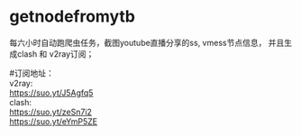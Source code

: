 # getnodefromytb
每六小时自动跑爬虫任务，截图youtube直播分享的ss, vmess节点信息， 并且生成clash 和 v2ray订阅；  

#订阅地址：  
v2ray:  
https://suo.yt/J5Agfq5     
clash:  
https://suo.yt/zeSn7i2  
https://suo.yt/eYmP5ZE  
